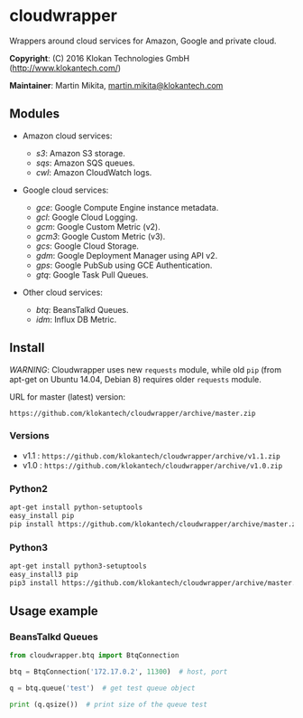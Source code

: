 # cloudwrapper

Wrappers around cloud services for Amazon, Google and private cloud.

**Copyright**: (C) 2016 Klokan Technologies GmbH (http://www.klokantech.com/)

**Maintainer**: Martin Mikita, martin.mikita@klokantech.com

## Modules

 - Amazon cloud services:
   - *s3*: Amazon S3 storage.
   - *sqs*: Amazon SQS queues.
   - *cwl*: Amazon CloudWatch logs.

 - Google cloud services:
   - *gce*: Google Compute Engine instance metadata.
   - *gcl*: Google Cloud Logging.
   - *gcm*: Google Custom Metric (v2).
   - *gcm3*: Google Custom Metric (v3).
   - *gcs*: Google Cloud Storage.
   - *gdm*: Google Deployment Manager using API v2.
   - *gps*: Google PubSub using GCE Authentication.
   - *gtq*: Google Task Pull Queues.

 - Other cloud services:
   - *btq*: BeansTalkd Queues.
   - *idm*: Influx DB Metric.


## Install

*WARNING*: Cloudwrapper uses new `requests` module, while old `pip` (from apt-get on Ubuntu 14.04, Debian 8) requires older `requests` module.

URL for master (latest) version:

```
https://github.com/klokantech/cloudwrapper/archive/master.zip
```

### Versions

 - v1.1 : `https://github.com/klokantech/cloudwrapper/archive/v1.1.zip`
 - v1.0 : `https://github.com/klokantech/cloudwrapper/archive/v1.0.zip`



### Python2

```bash
apt-get install python-setuptools
easy_install pip
pip install https://github.com/klokantech/cloudwrapper/archive/master.zip
```

### Python3

```bash
apt-get install python3-setuptools
easy_install3 pip
pip3 install https://github.com/klokantech/cloudwrapper/archive/master.zip
```


## Usage example

### BeansTalkd Queues

```python
from cloudwrapper.btq import BtqConnection

btq = BtqConnection('172.17.0.2', 11300)  # host, port

q = btq.queue('test')  # get test queue object

print (q.qsize())  # print size of the queue test
```
